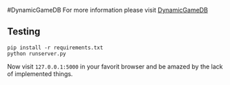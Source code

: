#DynamicGameDB
For more information please visit [DynamicGameDB](https://sites.google.com/site/dynamicgamedb/) 

## Testing
```
pip install -r requirements.txt 
python runserver.py
```
Now visit `127.0.0.1:5000` in your favorit browser and be amazed by the lack of implemented things.
